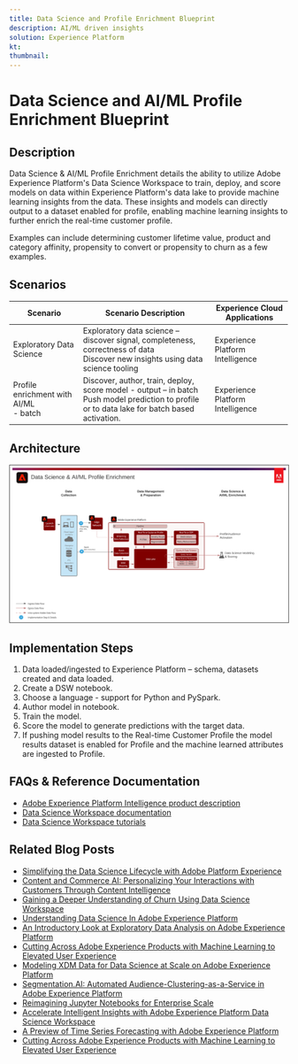```yaml
---
title: Data Science and Profile Enrichment Blueprint
description: AI/ML driven insights
solution: Experience Platform
kt: 
thumbnail: 
---
```


# Data Science and AI/ML Profile Enrichment Blueprint

## Description

Data Science & AI/ML Profile Enrichment details the ability to utilize Adobe Experience Platform's Data Science Workspace to train, deploy, and score models on data within Experience Platform's data lake to provide machine learning insights from the data. These insights and models can directly output to a dataset enabled for profile, enabling machine learning insights to further enrich the real-time customer profile.

Examples can include determining customer lifetime value, product and category affinity, propensity to convert or propensity to churn as a few examples. 

## Scenarios


| Scenario | Scenario Description | Experience Cloud Applications |
|---|---|---|
|Exploratory Data Science | Exploratory data science – discover signal, completeness, correctness of data<br>Discover new insights using data science tooling | Experience Platform Intelligence |
|Profile enrichment with AI/ML<br> - batch | Discover, author, train, deploy, score model - output – in batch<br>Push model prediction to profile or to data lake for batch based activation. | Experience Platform Intelligence |

## Architecture

<img src="assets/datascience.svg" alt="Reference Architecture for the Data Science and AI/ML Profile Enrichment Blueprint" style="border:1px solid #4a4a4a"/>

## Implementation Steps

1. Data loaded/ingested to Experience Platform – schema, datasets created and data loaded.
1.  Create a DSW notebook.
1.  Choose a language - support for Python and PySpark.
1.  Author model in notebook.
1.  Train the model.
1.  Score the model to generate predictions with the target data.
1.  If pushing model results to the Real-time Customer Profile the model results dataset is enabled for Profile and the machine learned attributes are ingested to Profile.

## FAQs & Reference Documentation

* [Adobe Experience Platform Intelligence product description](https://helpx.adobe.com/legal/product-descriptions/adobe-experience-platform-intelligence---product-description.html)
* [Data Science Workspace documentation](https://experienceleague.adobe.com/docs/experience-platform/data-science-workspace/home.html?lang=en)
* [Data Science Workspace tutorials](https://experienceleague.adobe.com/docs/platform-learn/tutorials/data-science-workspace/understanding-data-science-workspace.html)

## Related Blog Posts

* [Simplifying the Data Science Lifecycle with Adobe Platform Experience](https://medium.com/adobetech/simplifying-the-data-science-lifecycle-with-adobe-platform-experience-8ea4f056d82f)
* [Content and Commerce AI: Personalizing Your Interactions with Customers Through Content Intelligence](https://medium.com/adobetech/content-and-commerce-ai-personalizing-your-interactions-with-customers-through-content-intelligence-dc182601deab)
* [Gaining a Deeper Understanding of Churn Using Data Science Workspace](https://medium.com/adobetech/gaining-a-deeper-understanding-of-churn-using-data-science-workspace-18a2190e0cf3)
* [Understanding Data Science In Adobe Experience Platform](https://medium.com/adobetech/understanding-data-science-in-adobe-experience-platform-5bce5a17b42)
* [An Introductory Look at Exploratory Data Analysis on Adobe Experience Platform](https://medium.com/adobetech/an-introductory-look-at-exploratory-data-analysis-on-adobe-experience-platform-1bfce7501d9a)
* [Cutting Across Adobe Experience Products with Machine Learning to Elevated User Experience](https://medium.com/adobetech/cutting-across-adobe-experience-products-with-machine-learning-to-elevated-user-experience-7c85000510d1)
* [Modeling XDM Data for Data Science at Scale on Adobe Experience Platform](https://medium.com/adobetech/modeling-xdm-data-for-data-science-at-scale-on-adobe-experience-platform-222bb2a6dbf7)
* [Segmentation.AI: Automated Audience-Clustering-as-a-Service in Adobe Experience Platform](https://medium.com/adobetech/segmentation-ai-automated-audience-clustering-as-a-service-in-adobe-experience-platform-261f4099462c)
* [Reimagining Jupyter Notebooks for Enterprise Scale](https://medium.com/adobetech/reimagining-jupyter-notebooks-for-enterprise-scale-8bc6340d504a)
* [Accelerate Intelligent Insights with Adobe Experience Platform Data Science Workspace](https://medium.com/adobetech/accelerate-intelligent-insights-with-adobe-experience-platform-data-science-workspace-89538bacbbea)
* [A Preview of Time Series Forecasting with Adobe Experience Platform](https://medium.com/adobetech/preview-of-time-series-forecasting-with-adobe-experience-platform-38a2fc778e89)
* [Cutting Across Adobe Experience Products with Machine Learning to Elevated User Experience](https://medium.com/adobetech/cutting-across-adobe-experience-products-with-machine-learning-to-elevated-user-experience-7c85000510d1)


